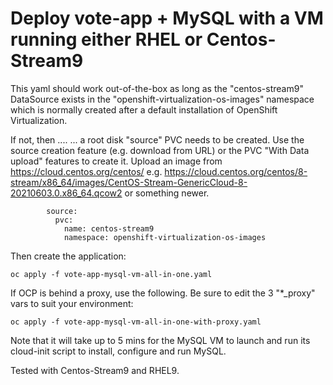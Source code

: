 # Deploy vote-app + MySQL with a VM running either RHEL or Centos-Stream9

This yaml should work out-of-the-box as long as the "centos-stream9" DataSource exists in the "openshift-virtualization-os-images" namespace which is normally created after a default installation of OpenShift Virtualization.  

If not, then .... 
... a root disk "source" PVC needs to be created.
Use the source creation feature (e.g. download from URL) or the PVC "With Data upload" features to create it.
Upload an image from https://cloud.centos.org/centos/
e.g.
https://cloud.centos.org/centos/8-stream/x86_64/images/CentOS-Stream-GenericCloud-8-20210603.0.x86_64.qcow2
or something newer.

```
        source:
          pvc:
            name: centos-stream9
            namespace: openshift-virtualization-os-images
```

Then create the application:

```
oc apply -f vote-app-mysql-vm-all-in-one.yaml
```

If OCP is behind a proxy, use the following. Be sure to edit the 3 "*_proxy" vars to suit your environment:
```
oc apply -f vote-app-mysql-vm-all-in-one-with-proxy.yaml
```

Note that it will take up to 5 mins for the MySQL VM to launch and run its cloud-init script to install, configure and run MySQL. 

Tested with Centos-Stream9 and RHEL9.


